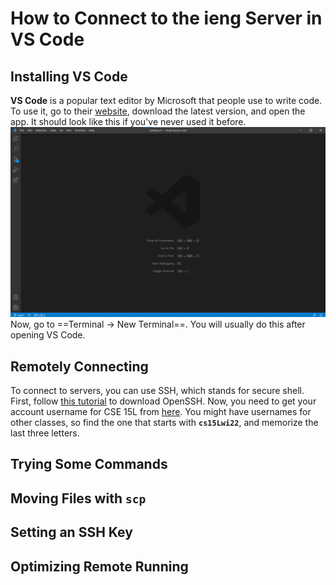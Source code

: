 # How to Connect to the ieng Server in VS Code

## Installing VS Code

**VS Code** is a popular text editor by Microsoft that people use to write code. To use it, go to their [website](https://code.visualstudio.com/),  download the latest version, and open the app. It should look like this if you've never used it before.
![](vscode.png)
Now, go to ==Terminal $\rightarrow$ New Terminal==. You will usually do this after opening VS Code.

## Remotely Connecting

To connect to servers, you can use SSH, which stands for secure shell. First, follow [this tutorial](https://docs.microsoft.com/en-us/windows-server/administration/openssh/openssh_install_firstuse) to download OpenSSH. Now, you need to get your account username for CSE 15L from [here](https://sdacs.ucsd.edu/~icc/index.php). You might have usernames for other classes, so find the one that starts with **`cs15Lwi22`**, and memorize the last three letters.

## Trying Some Commands



## Moving Files with `scp`



## Setting an SSH Key



## Optimizing Remote Running



